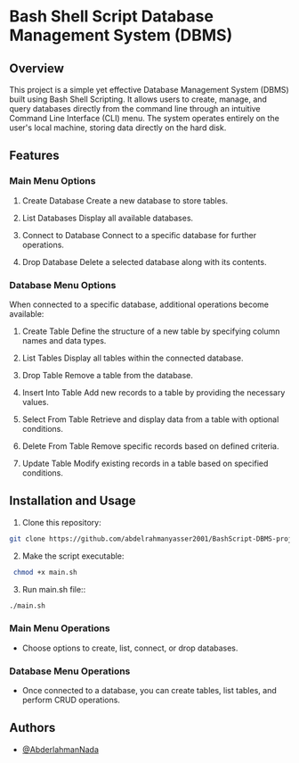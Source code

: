 
# Bash Shell Script Database Management System (DBMS)
## Overview

This project is a simple yet effective Database Management System (DBMS) built using Bash Shell Scripting. It allows users to create, manage, and query databases directly from the command line through an intuitive Command Line Interface (CLI) menu. The system operates entirely on the user's local machine, storing data directly on the hard disk.


## Features
### Main Menu Options

1. Create Database
Create a new database to store tables.

2. List Databases
Display all available databases.

3. Connect to Database
Connect to a specific database for further operations.

4. Drop Database
Delete a selected database along with its contents.

### Database Menu Options
When connected to a specific database, additional operations become available:

1. Create Table
Define the structure of a new table by specifying column names and data types.

2. List Tables
Display all tables within the connected database.

3. Drop Table
Remove a table from the database.

4. Insert Into Table
Add new records to a table by providing the necessary values.

5. Select From Table
Retrieve and display data from a table with optional conditions.

6. Delete From Table
Remove specific records based on defined criteria.

7. Update Table
Modify existing records in a table based on specified conditions.


## Installation and Usage

1. Clone this repository:


```bash
git clone https://github.com/abdelrahmanyasser2001/BashScript-DBMS-project.git

```


2. Make the script executable:


```bash
 chmod +x main.sh
```


3. Run main.sh file::


```bash
./main.sh   

```


### Main Menu Operations
* Choose options to create, list, connect, or drop databases.
### Database Menu Operations
* Once connected to a database, you can create tables, list tables, and perform CRUD operations.




## Authors
- [@AbderlahmanNada](www.linkedin.com/in/abdelrahman-yasser-nada)
